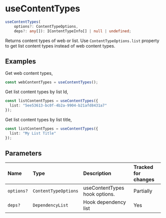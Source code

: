 # useContentTypes

```typescript
useContentTypes(
	options?: ContentTypeOptions,
	deps?: any[]): IContentTypeInfo[] | null | undefined;
```

Returns content types of web or list. Use `ContentTypeOptions.list` property to get list content types instead of web content types.

## Examples

Get web content types,
```typescript
const webContentTypes = useContentTypes();
```

Get list content types by list Id,
```typescript
const listContentTypes = useContentTypes({
  list: "5ee53613-bc0f-4b2a-9904-b21afd8431a7"
});
```

Get list content types by list title,
```typescript
const listContentTypes = useContentTypes({
  list: "My List Title"
});
```

## Parameters

| Name | Type | Description | Tracked for changes |
| :------ | :------ | :------ | :--------|
| `options?` | `ContentTypeOptions` | useContentTypes hook options. | Partially |
| `deps?` | `DependencyList` | Hook dependency list | Yes |

